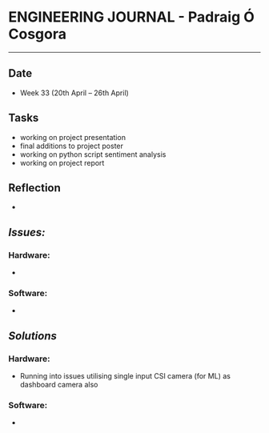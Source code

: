 
# **ENGINEERING JOURNAL - Padraig Ó Cosgora**
----------------------------------------------------------------------

## **Date**
-	Week 33 (20th April – 26th April)

## **Tasks**
- working on project presentation 
- final additions to project poster
- working on python script sentiment analysis
- working on project report

## **Reflection**
-

## **_Issues:_**

### **Hardware:**
-	

### **Software:**
-	

## **_Solutions_**

### **Hardware:**
-	Running into issues utilising single input CSI camera (for ML) as dashboard camera also


### **Software:**
-	
